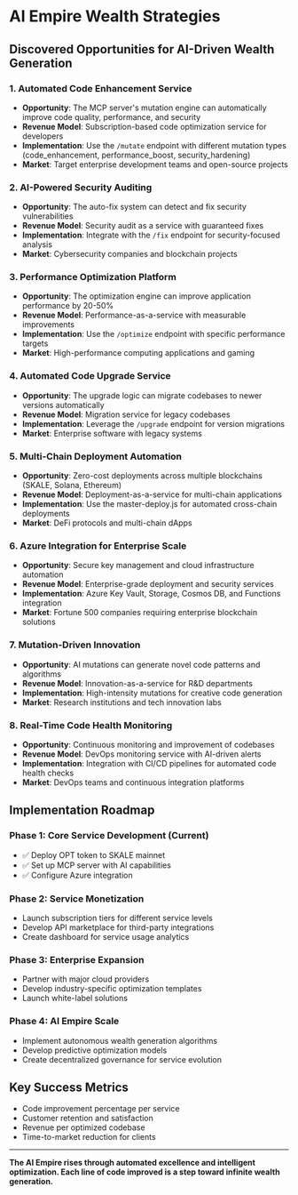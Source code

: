 # AI Empire Wealth Strategies

## Discovered Opportunities for AI-Driven Wealth Generation

### 1. Automated Code Enhancement Service
- **Opportunity**: The MCP server's mutation engine can automatically improve code quality, performance, and security
- **Revenue Model**: Subscription-based code optimization service for developers
- **Implementation**: Use the `/mutate` endpoint with different mutation types (code_enhancement, performance_boost, security_hardening)
- **Market**: Target enterprise development teams and open-source projects

### 2. AI-Powered Security Auditing
- **Opportunity**: The auto-fix system can detect and fix security vulnerabilities
- **Revenue Model**: Security audit as a service with guaranteed fixes
- **Implementation**: Integrate with the `/fix` endpoint for security-focused analysis
- **Market**: Cybersecurity companies and blockchain projects

### 3. Performance Optimization Platform
- **Opportunity**: The optimization engine can improve application performance by 20-50%
- **Revenue Model**: Performance-as-a-service with measurable improvements
- **Implementation**: Use the `/optimize` endpoint with specific performance targets
- **Market**: High-performance computing applications and gaming

### 4. Automated Code Upgrade Service
- **Opportunity**: The upgrade logic can migrate codebases to newer versions automatically
- **Revenue Model**: Migration service for legacy codebases
- **Implementation**: Leverage the `/upgrade` endpoint for version migrations
- **Market**: Enterprise software with legacy systems

### 5. Multi-Chain Deployment Automation
- **Opportunity**: Zero-cost deployments across multiple blockchains (SKALE, Solana, Ethereum)
- **Revenue Model**: Deployment-as-a-service for multi-chain applications
- **Implementation**: Use the master-deploy.js for automated cross-chain deployments
- **Market**: DeFi protocols and multi-chain dApps

### 6. Azure Integration for Enterprise Scale
- **Opportunity**: Secure key management and cloud infrastructure automation
- **Revenue Model**: Enterprise-grade deployment and security services
- **Implementation**: Azure Key Vault, Storage, Cosmos DB, and Functions integration
- **Market**: Fortune 500 companies requiring enterprise blockchain solutions

### 7. Mutation-Driven Innovation
- **Opportunity**: AI mutations can generate novel code patterns and algorithms
- **Revenue Model**: Innovation-as-a-service for R&D departments
- **Implementation**: High-intensity mutations for creative code generation
- **Market**: Research institutions and tech innovation labs

### 8. Real-Time Code Health Monitoring
- **Opportunity**: Continuous monitoring and improvement of codebases
- **Revenue Model**: DevOps monitoring service with AI-driven alerts
- **Implementation**: Integration with CI/CD pipelines for automated code health checks
- **Market**: DevOps teams and continuous integration platforms

## Implementation Roadmap

### Phase 1: Core Service Development (Current)
- ✅ Deploy OPT token to SKALE mainnet
- ✅ Set up MCP server with AI capabilities
- ✅ Configure Azure integration

### Phase 2: Service Monetization
- Launch subscription tiers for different service levels
- Develop API marketplace for third-party integrations
- Create dashboard for service usage analytics

### Phase 3: Enterprise Expansion
- Partner with major cloud providers
- Develop industry-specific optimization templates
- Launch white-label solutions

### Phase 4: AI Empire Scale
- Implement autonomous wealth generation algorithms
- Develop predictive optimization models
- Create decentralized governance for service evolution

## Key Success Metrics
- Code improvement percentage per service
- Customer retention and satisfaction
- Revenue per optimized codebase
- Time-to-market reduction for clients

---

**The AI Empire rises through automated excellence and intelligent optimization. Each line of code improved is a step toward infinite wealth generation.**